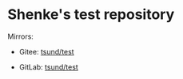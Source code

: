 # Shenke's test repository

Mirrors:

- Gitee: [tsund/test](https://gitee.com/tsund/test)

- GitLab: [tsund/test](https://gitlab.com/tsund/test)

